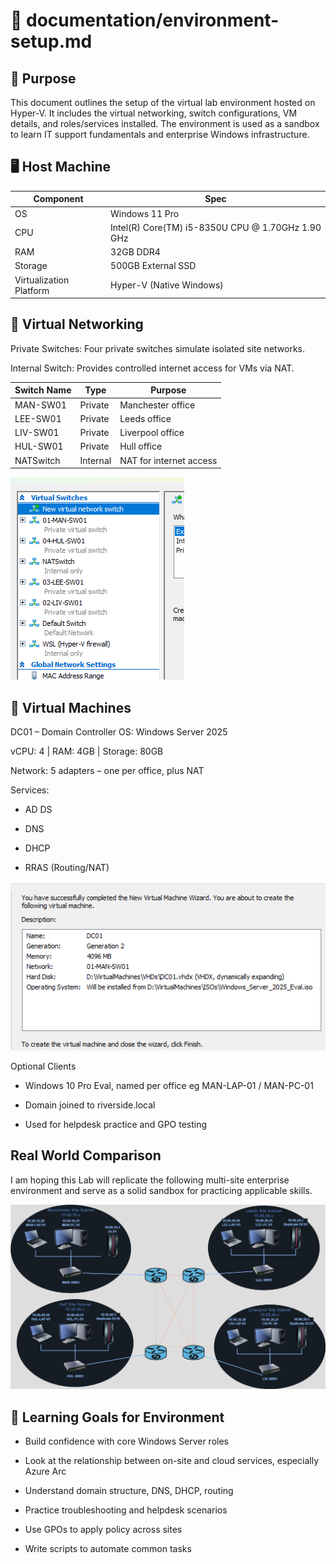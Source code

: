 # 📁 documentation/environment-setup.md
## 🧾 Purpose
This document outlines the setup of the virtual lab environment hosted on Hyper-V. It includes the virtual networking, switch configurations, VM details, and roles/services installed. The environment is used as a sandbox to learn IT support fundamentals and enterprise Windows infrastructure.

## 🖥️ Host Machine

|Component	|Spec|
-----------|---|
|OS	|Windows 11 Pro
|CPU	|Intel(R) Core(TM) i5-8350U CPU @ 1.70GHz   1.90 GHz
|RAM	|32GB DDR4
|Storage	|500GB External SSD
|Virtualization Platform	|Hyper-V (Native Windows)


## 🧵 Virtual Networking
Private Switches: Four private switches simulate isolated site networks.

Internal Switch: Provides controlled internet access for VMs via NAT.


|Switch Name	|Type	|Purpose|
----------|-----------|---------------------|
|MAN-SW01	|Private	|Manchester office|
|LEE-SW01	|Private	|Leeds office|
|LIV-SW01	|Private	|Liverpool office|
|HUL-SW01	|Private	|Hull office|
|NATSwitch	|Internal	|NAT for internet access|

![HyperV Config](images/VSwitches.png)

## 🧱 Virtual Machines
DC01 – Domain Controller
OS: Windows Server 2025

vCPU: 4 | RAM: 4GB | Storage: 80GB

Network: 5 adapters – one per office, plus NAT

Services:

- AD DS

- DNS

- DHCP

- RRAS (Routing/NAT)

![DC01 Creation](images/DC01Creation.png)

Optional Clients

- Windows 10 Pro Eval, named per office eg MAN-LAP-01 / MAN-PC-01

- Domain joined to riverside.local

- Used for helpdesk practice and GPO testing

## Real World Comparison

I am hoping this Lab will replicate the following multi-site enterprise environment and serve as a solid sandbox for practicing applicable skills.

![Physical Network](images/Riverside%20Physical%20Topology.drawio.png)

## 🧠 Learning Goals for Environment
- Build confidence with core Windows Server roles

- Look at the relationship between on-site and cloud services, especially Azure Arc

- Understand domain structure, DNS, DHCP, routing

- Practice troubleshooting and helpdesk scenarios

- Use GPOs to apply policy across sites

- Write scripts to automate common tasks
